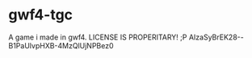 # gwf4-tgc
A game i made in gwf4. LICENSE IS PROPERITARY! ;P
AIzaSyBrEK28--B1PaUlvpHXB-4MzQlUjNPBez0
	